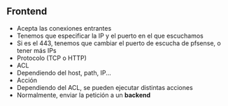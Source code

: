 ## Frontend

- Acepta las conexiones entrantes
 - Tenemos que especificar la IP y el puerto en el que escuchamos
 - Si es el 443, tenemos que cambiar el puerto de escucha de pfsense, o tener más IPs
- Protocolo (TCP o HTTP)
- ACL
 - Dependiendo del host, path, IP...
- Acción
 - Dependiendo del ACL, se pueden ejecutar distintas acciones
 - Normalmente, enviar la petición a un **backend**
